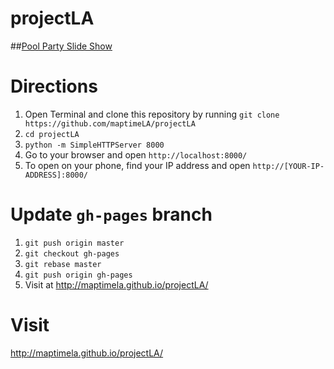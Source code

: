 # projectLA

##[Pool Party Slide Show](http://slides.com/gmena/poolparty)

Directions
=========
1. Open Terminal and clone this repository by running `git clone https://github.com/maptimeLA/projectLA`
2. `cd projectLA`
3. `python -m SimpleHTTPServer 8000`
4. Go to your browser and open `http://localhost:8000/`
5. To open on your phone, find your IP address and open `http://[YOUR-IP-ADDRESS]:8000/`

Update `gh-pages` branch
=========
1. `git push origin master`
2. `git checkout gh-pages`
3. `git rebase master`
4. `git push origin gh-pages`
5. Visit at http://maptimela.github.io/projectLA/

Visit
========
http://maptimela.github.io/projectLA/
